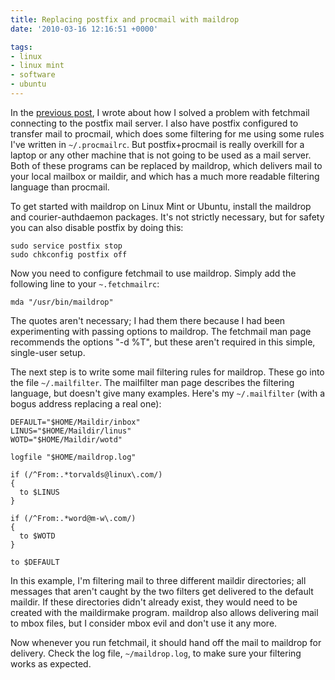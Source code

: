 ```yaml
---
title: Replacing postfix and procmail with maildrop
date: '2010-03-16 12:16:51 +0000'

tags:
- linux
- linux mint
- software
- ubuntu
---
```

In the [previous post](/posts/2010-03-15-fixing-connection-refused-error-in-fetchmail-on-ubuntu-jaunty-linux-mint-7/), I wrote about how I solved a problem with fetchmail connecting to the postfix mail server.  I also have postfix configured to transfer mail to procmail, which does some filtering for me using some rules I've written in `~/.procmailrc`.  But postfix+procmail is really overkill for a laptop or any other machine that is not going to be used as a mail server.  Both of these programs can be replaced by maildrop, which delivers mail to your local mailbox or maildir, and which has a much more readable filtering language than procmail.

To get started with maildrop on Linux Mint or Ubuntu, install the maildrop and courier-authdaemon packages.  It's not strictly necessary, but for safety you can also disable postfix by doing this:

```
sudo service postfix stop
sudo chkconfig postfix off
```

Now you need to configure fetchmail to use maildrop.  Simply add the following line to your `~.fetchmailrc`:

```
mda "/usr/bin/maildrop"
```

The quotes aren't necessary; I had them there because I had been experimenting with passing options to maildrop.  The fetchmail man page recommends the options "-d %T", but these aren't required in this simple, single-user setup.

The next step is to write some mail filtering rules for maildrop.  These go into the file `~/.mailfilter`.  The mailfilter man page describes the filtering language, but doesn't give many examples.  Here's my `~/.mailfilter` (with a bogus address replacing a real one):

```
DEFAULT="$HOME/Maildir/inbox"
LINUS="$HOME/Maildir/linus"
WOTD="$HOME/Maildir/wotd"

logfile "$HOME/maildrop.log"

if (/^From:.*torvalds@linux\.com/)
{
  to $LINUS
}

if (/^From:.*word@m-w\.com/)
{
  to $WOTD
}

to $DEFAULT
```

In this example, I'm filtering mail to three different maildir directories; all messages that aren't caught by the two filters get delivered to the default maildir.  If these directories didn't already exist, they would need to be created with the maildirmake program.  maildrop also allows delivering mail to mbox files, but I consider mbox evil and don't use it any more.

Now whenever you run fetchmail, it should hand off the mail to maildrop for delivery.  Check the log file, `~/maildrop.log`, to make sure your filtering works as expected.
